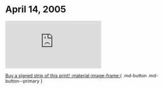 # April 14, 2005

![](https://www.achewood.com/comic.php?date=04142005)

[Buy a signed strip of this print! :material-image-frame:](https://achewood-holiday-pop-up.myshopify.com/products/strip#04142005){ .md-button .md-button--primary }
